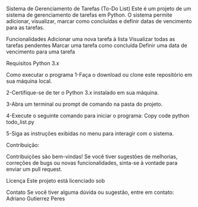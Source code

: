 Sistema de Gerenciamento de Tarefas (To-Do List)
Este é um projeto de um sistema de gerenciamento de tarefas em Python. O sistema permite adicionar, visualizar, marcar como concluídas e definir datas de vencimento para as tarefas.

Funcionalidades
Adicionar uma nova tarefa à lista
Visualizar todas as tarefas pendentes
Marcar uma tarefa como concluída
Definir uma data de vencimento para uma tarefa

Requisitos
Python 3.x

Como executar o programa
1-Faça o download ou clone este repositório em sua máquina local.

2-Certifique-se de ter o Python 3.x instalado em sua máquina.

3-Abra um terminal ou prompt de comando na pasta do projeto.

4-Execute o seguinte comando para iniciar o programa:
Copy code
python todo_list.py

5-Siga as instruções exibidas no menu para interagir com o sistema.

Contribuição:

Contribuições são bem-vindas! Se você tiver sugestões de melhorias, correções de bugs ou novas funcionalidades, sinta-se à vontade para enviar um pull request.

Licença
Este projeto está licenciado sob 

Contato
Se você tiver alguma dúvida ou sugestão, entre em contato:
Adriano Gutierrez Peres